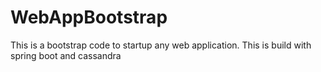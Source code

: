 # WebAppBootstrap
This is a bootstrap code to startup any web application. This is build with spring boot and cassandra
